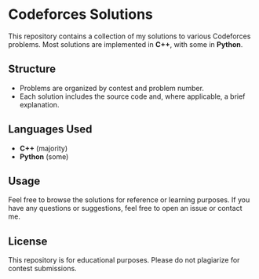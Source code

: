 # Codeforces Solutions

This repository contains a collection of my solutions to various Codeforces problems. Most solutions are implemented in **C++**, with some in **Python**.

## Structure

- Problems are organized by contest and problem number.
- Each solution includes the source code and, where applicable, a brief explanation.

## Languages Used

- **C++** (majority)
- **Python** (some)

## Usage

Feel free to browse the solutions for reference or learning purposes. If you have any questions or suggestions, feel free to open an issue or contact me.

## License

This repository is for educational purposes. Please do not plagiarize for contest submissions.